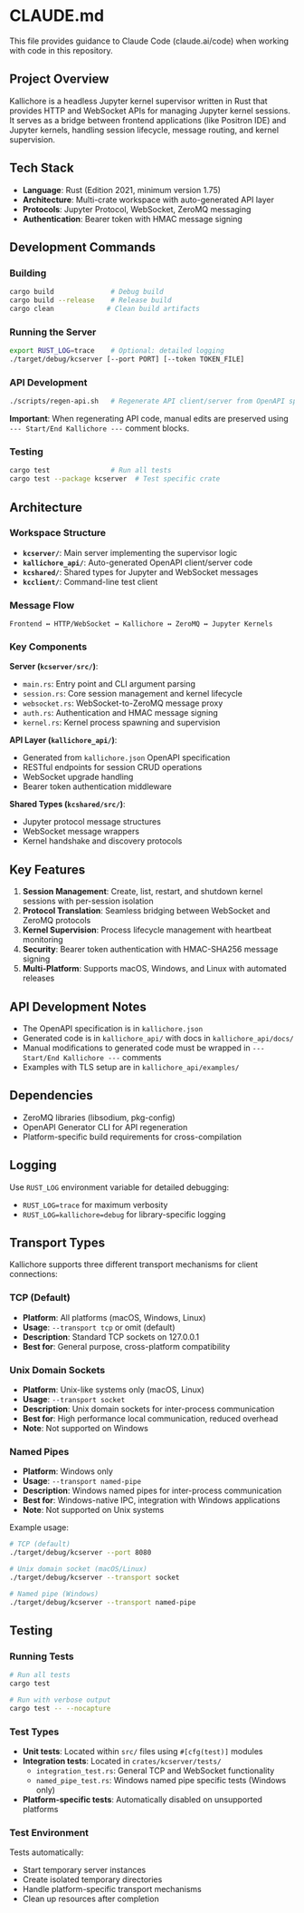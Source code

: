 # CLAUDE.md

This file provides guidance to Claude Code (claude.ai/code) when working with code in this repository.

## Project Overview

Kallichore is a headless Jupyter kernel supervisor written in Rust that provides HTTP and WebSocket APIs for managing Jupyter kernel sessions. It serves as a bridge between frontend applications (like Positron IDE) and Jupyter kernels, handling session lifecycle, message routing, and kernel supervision.

## Tech Stack

- **Language**: Rust (Edition 2021, minimum version 1.75)
- **Architecture**: Multi-crate workspace with auto-generated API layer
- **Protocols**: Jupyter Protocol, WebSocket, ZeroMQ messaging
- **Authentication**: Bearer token with HMAC message signing

## Development Commands

### Building
```bash
cargo build              # Debug build
cargo build --release    # Release build
cargo clean             # Clean build artifacts
```

### Running the Server
```bash
export RUST_LOG=trace    # Optional: detailed logging
./target/debug/kcserver [--port PORT] [--token TOKEN_FILE]
```

### API Development
```bash
./scripts/regen-api.sh   # Regenerate API client/server from OpenAPI spec
```

**Important**: When regenerating API code, manual edits are preserved using `--- Start/End Kallichore ---` comment blocks.

### Testing
```bash
cargo test               # Run all tests
cargo test --package kcserver  # Test specific crate
```

## Architecture

### Workspace Structure
- **`kcserver/`**: Main server implementing the supervisor logic
- **`kallichore_api/`**: Auto-generated OpenAPI client/server code
- **`kcshared/`**: Shared types for Jupyter and WebSocket messages
- **`kcclient/`**: Command-line test client

### Message Flow
```
Frontend ↔ HTTP/WebSocket ↔ Kallichore ↔ ZeroMQ ↔ Jupyter Kernels
```

### Key Components

**Server (`kcserver/src/`)**:
- `main.rs`: Entry point and CLI argument parsing
- `session.rs`: Core session management and kernel lifecycle
- `websocket.rs`: WebSocket-to-ZeroMQ message proxy
- `auth.rs`: Authentication and HMAC message signing
- `kernel.rs`: Kernel process spawning and supervision

**API Layer (`kallichore_api/`)**:
- Generated from `kallichore.json` OpenAPI specification
- RESTful endpoints for session CRUD operations
- WebSocket upgrade handling
- Bearer token authentication middleware

**Shared Types (`kcshared/src/`)**:
- Jupyter protocol message structures
- WebSocket message wrappers
- Kernel handshake and discovery protocols

## Key Features

1. **Session Management**: Create, list, restart, and shutdown kernel sessions with per-session isolation
2. **Protocol Translation**: Seamless bridging between WebSocket and ZeroMQ protocols
3. **Kernel Supervision**: Process lifecycle management with heartbeat monitoring
4. **Security**: Bearer token authentication with HMAC-SHA256 message signing
5. **Multi-Platform**: Supports macOS, Windows, and Linux with automated releases

## API Development Notes

- The OpenAPI specification is in `kallichore.json`
- Generated code is in `kallichore_api/` with docs in `kallichore_api/docs/`
- Manual modifications to generated code must be wrapped in `--- Start/End Kallichore ---` comments
- Examples with TLS setup are in `kallichore_api/examples/`

## Dependencies

- ZeroMQ libraries (libsodium, pkg-config)
- OpenAPI Generator CLI for API regeneration
- Platform-specific build requirements for cross-compilation

## Logging

Use `RUST_LOG` environment variable for detailed debugging:
- `RUST_LOG=trace` for maximum verbosity
- `RUST_LOG=kallichore=debug` for library-specific logging

## Transport Types

Kallichore supports three different transport mechanisms for client connections:

### TCP (Default)
- **Platform**: All platforms (macOS, Windows, Linux)
- **Usage**: `--transport tcp` or omit (default)
- **Description**: Standard TCP sockets on 127.0.0.1
- **Best for**: General purpose, cross-platform compatibility

### Unix Domain Sockets
- **Platform**: Unix-like systems only (macOS, Linux)
- **Usage**: `--transport socket`
- **Description**: Unix domain sockets for inter-process communication
- **Best for**: High performance local communication, reduced overhead
- **Note**: Not supported on Windows

### Named Pipes
- **Platform**: Windows only
- **Usage**: `--transport named-pipe`
- **Description**: Windows named pipes for inter-process communication
- **Best for**: Windows-native IPC, integration with Windows applications
- **Note**: Not supported on Unix systems

Example usage:
```bash
# TCP (default)
./target/debug/kcserver --port 8080

# Unix domain socket (macOS/Linux)
./target/debug/kcserver --transport socket

# Named pipe (Windows)
./target/debug/kcserver --transport named-pipe
```

## Testing

### Running Tests

```bash
# Run all tests
cargo test

# Run with verbose output
cargo test -- --nocapture
```

### Test Types

- **Unit tests**: Located within `src/` files using `#[cfg(test)]` modules
- **Integration tests**: Located in `crates/kcserver/tests/`
  - `integration_test.rs`: General TCP and WebSocket functionality
  - `named_pipe_test.rs`: Windows named pipe specific tests (Windows only)
- **Platform-specific tests**: Automatically disabled on unsupported platforms

### Test Environment

Tests automatically:
- Start temporary server instances
- Create isolated temporary directories
- Handle platform-specific transport mechanisms
- Clean up resources after completion
